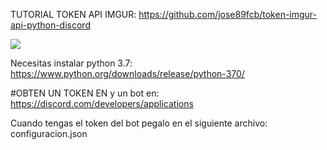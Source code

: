 TUTORIAL TOKEN API IMGUR: https://github.com/jose89fcb/token-imgur-api-python-discord








<img src="https://i.imgur.com/mPUFMJ9.png">



Necesitas instalar python 3.7: https://www.python.org/downloads/release/python-370/

#OBTEN UN TOKEN EN y un bot en: https://discord.com/developers/applications




Cuando tengas el token del bot pegalo en el siguiente archivo: configuracion.json
